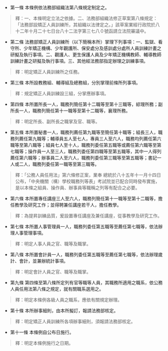 * 第一條 本條例依法務部組織法第八條規定制定之。

> 釋：一、本條明定立法之依據。二、法務部組織法修正草案第八條規定：「法務部設矯正人員訓練所，其組織以法律定之。」該草案業經行政院於八十二年十月二十七日台八十二法字第三七八０號函請立法院審議中。

* 第二條 法務部矯正人員訓練所（以下簡稱本所）掌理下列事項：一、監獄、看守所、少年矯正機構、少年觀護所、保安處分及感訓處分處所人員訓練計畫之研擬及執行事項。二、觀護人、更生保護人員及少年矯正機構教師、輔導教師訓練計畫之研擬及執行事項。三、其他經法務部指定辦理之訓練事項。

> 釋：明定矯正人員訓練所之任務。

* 第三條 本所設教務組、輔導組及總務組，分別掌理前條所列事項。

> 釋：規定矯正人員訓練設三組，分掌應辦事項。

* 第四條 本所置所長一人，職務列簡任第十二職等至第十三職等，綜理所務；副所長一人，職務列簡任第十一職等至第十二職等，襄理所務。

> 釋：明定所長、副所長之職掌及官、職等。

* 第五條 本所置秘書一人，職務列薦任第九職等至簡任第十職等；組長三人，職務列薦任第九職等；輔導員五人至七人，專員三人至六人，職務均列薦任第六職等至第八職等；組員七人至十人，職務列委任第五職等或薦任第六職等至第七職等；操作員一人至三人，職務列委任第四職等至第五職等，其中一人得列薦任第六職等；辦事員二人至六人，職務列委任第三職等至第五職等；書記一人或二人，職務列委任第一職等至第三職等。

> 釋：「公務人員任用法」第六條修正案，業奉 總統於八十五年十一月十四日公布，「中央機關（構）學校職務列等表」考試院並已配合同時發布實施，是以本條之組員、操作員、辦事員等職稱之列等有配合之必要。

* 第六條 本所置專任講座三人至六人，職務列簡任第十一職等至第十二職等，擔任教學及研究工作；並得聘兼任講座若干人，擔任教學。

> 釋：為提昇訓練品質，爰設置專任講座及兼任講座，從事教學及研究工作。

* 第七條 本所置人事管理員一人，職務列委任第五職等至薦任第七職等，依法辦理人事管理事項。

> 釋：明定人事人員之官、職等及職掌。

* 第八條 本所置會計員一人，職務列委任第五職等至薦任第七職等，依法辦理歲計、會計，並兼辦統計事項。

> 釋：明定會計人員之官、職等及職掌。

* 第九條 第四條至第八條所定列有官等職等人員，其職務所適用之職系，依公務人員任用法第八條之規定，就有關職系選用之。

> 釋：明定本條例各級人員之職系，應依有關規定辦理。

* 第十條 本所辦事細則，由本所擬訂，報請法務部核定。

> 釋：明定矯正人員訓練所各項辦事細則，須報請法務部核定。

* 第十一條 本條例自公布日施行。

> 釋：明定本條例施行之日期。

